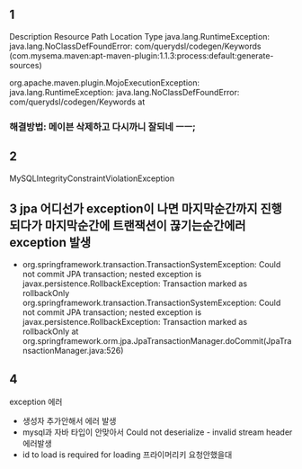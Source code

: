 ## 1
Description	Resource	Path	Location	Type
java.lang.RuntimeException: java.lang.NoClassDefFoundError: com/querydsl/codegen/Keywords (com.mysema.maven:apt-maven-plugin:1.1.3:process:default:generate-sources)

org.apache.maven.plugin.MojoExecutionException: java.lang.RuntimeException: java.lang.NoClassDefFoundError: com/querydsl/codegen/Keywords
	at
### 해결방법: 메이븐 삭제하고 다시까니 잘되네 ㅡㅡ;


## 2

MySQLIntegrityConstraintViolationException


## 3 jpa 어디선가 exception이 나면 마지막순간까지 진행되다가 마지막순간에 트랜잭션이 끊기는순간에러exception 발생

- org.springframework.transaction.TransactionSystemException: Could not commit JPA transaction; nested exception is javax.persistence.RollbackException: Transaction marked as rollbackOnly
org.springframework.transaction.TransactionSystemException: Could not commit JPA transaction; nested exception is javax.persistence.RollbackException: Transaction marked as rollbackOnly
	at org.springframework.orm.jpa.JpaTransactionManager.doCommit(JpaTransactionManager.java:526)








## 4
exception 에러
- 생성자 추가안해서 에러 발생
- mysql과 자바 타입이 안맞아서 Could not deserialize - invalid stream header 에러발생
-  id to load is required for loading 프라이머리키 요청안했을대
